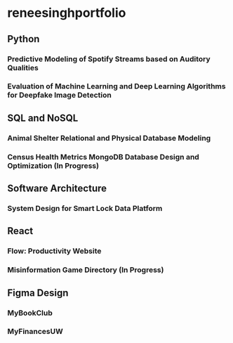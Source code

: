 # reneesinghportfolio

## Python

### Predictive Modeling of Spotify Streams based on Auditory Qualities 

### Evaluation of Machine Learning and Deep Learning Algorithms for Deepfake Image Detection

## SQL and NoSQL 

### Animal Shelter Relational and Physical Database Modeling

### Census Health Metrics MongoDB Database Design and Optimization (In Progress)

## Software Architecture

### System Design for Smart Lock Data Platform

## React

### Flow: Productivity Website

### Misinformation Game Directory (In Progress)

## Figma Design

### MyBookClub

### MyFinancesUW

### 
